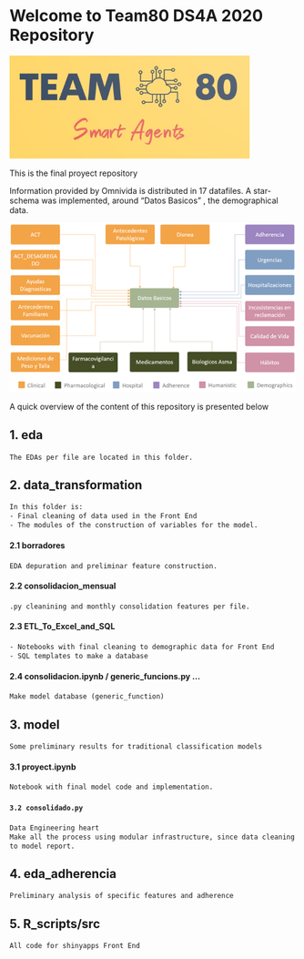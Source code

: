 # Welcome to Team80 DS4A 2020 Repository

![Team Logo](images/logo.png)

This is the final proyect repository


Information provided by Omnivida is distributed in 17 datafiles. A star-schema was implemented, around “Datos Basicos” , the demographical data.

![Los Datos](images/datos.png)

A quick overview of the content of this repository is presented below

    


## 1. eda 
    The EDAs per file are located in this folder.


## 2. data_transformation
    In this folder is:
    - Final cleaning of data used in the Front End
    - The modules of the construction of variables for the model.

#### 2.1 borradores
    EDA depuration and preliminar feature construction.

#### 2.2 consolidacion_mensual 
    .py cleanining and monthly consolidation features per file.

#### 2.3 ETL_To_Excel_and_SQL
    - Notebooks with final cleaning to demographic data for Front End
    - SQL templates to make a database

####  2.4 consolidacion.ipynb / generic_funcions.py ...   
    Make model database (generic_function)    

##  3. model 
    Some preliminary results for traditional classification models

#### 3.1 proyect.ipynb
    Notebook with final model code and implementation.

####  ```3.2 consolidado.py ```
    Data Engineering heart 
    Make all the process using modular infrastructure, since data cleaning to model report.

## 4. eda_adherencia
    Preliminary analysis of specific features and adherence
##  5. R_scripts/src
    All code for shinyapps Front End
